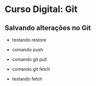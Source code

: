 # Curso Digital: Git

## Salvando alterações no Git

+ testando restore

+ comando push
+ comando git pull
+ comando git fetch
+ testando fetch
